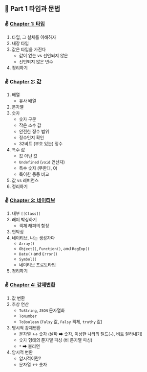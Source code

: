 ## 🌈 Part 1 타입과 문법

### ✌️ [Chapter 1: 타입](https://github.com/saseungmin/reading_books_record_repository/tree/master/You%20Don%E2%80%99t%20Know%20JS%201/PART1/Chapter%201)
1. 타입, 그 실체를 이해하자
2. 내장 타입
3. 값은 타입을 가진다
    - 값이 없는 vs 선언되지 않은
    - 선언되지 않은 변수
4. 정리하기

### ✌️ [Chapter 2: 값](https://github.com/saseungmin/reading_books_record_repository/tree/master/You%20Don%E2%80%99t%20Know%20JS%201/PART1/Chapter%202)
1. 배열
    - 유사 배열
2. 문자열
3. 숫자
    - 숫자 구문
    - 작은 소수 값
    - 안전한 정수 범위
    - 정수인지 확인
    - 32비트 (부호 있는) 정수
4. 특수 값
    - 값 아닌 값
    - `Undefined` (`void` 연산자)
    - 특수 숫자 (무한대, 0)
    - 특이한 동등 비교
5. 값 vs 레퍼런스
6. 정리하기

### ✌ [Chapter 3: 네이티브](https://github.com/saseungmin/reading_books_record_repository/tree/master/You%20Don%E2%80%99t%20Know%20JS%201/PART1/Chapter%203)
1. 내부 `[[Class]]`
2. 래퍼 박싱하기
    - 객체 래퍼의 함정
3. 언박싱
4. 네이티브, 나는 생성자다
    - `Array()`
    - `Object()`, `Function()`, and `RegExp()`
    - `Date()` and `Error()`
    - `Symbol()`
    - 네이티브 프로토타입
5. 정리하기

### ✌ [Chapter 4: 강제변환](https://github.com/saseungmin/reading_books_record_repository/tree/master/You%20Don%E2%80%99t%20Know%20JS%201/PART1/Chapter%204)

1. 값 변환
2. 추상 연산
    - `ToString`, `JSON` 문자열화
    - `ToNumber`
    - `ToBoolean` (`Falsy` 값, `Falsy` 객체, `truthy` 값)
3. 명시적 강제변환
    - 문자열 ↔ 숫자 (날짜 ➡ 숫자, 이상한 나라의 틸드(`~`), 비트 잘라내기)
    - 숫자 형태의 문자열 파싱 (비 문자열 파싱)
    - `*` ➡ 불리언
4. 암시적 변환
    - 암시적이란?
    - 문자열 ↔ 숫자